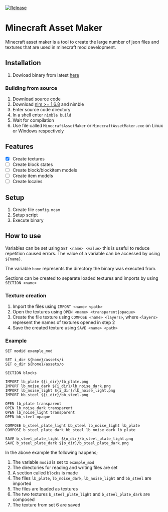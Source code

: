 [![Release](https://github.com/benjaminheath238/MinecraftAssetMaker/actions/workflows/release.yaml/badge.svg)](https://github.com/benjaminheath238/MinecraftAssetMaker/actions/workflows/release.yaml)

# Minecraft Asset Maker

Minecraft asset maker is a tool to create the large number of json files and textures that are used in minecraft mod development.

## Installation

1. Dowload binary from latest [here](https://github.com/benjaminheath238/MinecraftAssetMaker/releases/latest)

### Building from source

1. Download source code
2. Download [nim >= 1.6.8](https://nim-lang.org/install.html) and nimble
3. Enter source code directory
4. In a shell enter `nimble build`
5. Wait for compilation
6. Use file called `MinecraftAssetMaker` or `MinecraftAssetMaker.exe` on Linux or Windows respectively

## Features

* [x] Create textures
* [ ] Create block states
* [ ] Create block/blockitem models
* [ ] Create item models
* [ ] Create locales

## Setup

1. Create file `config.mcam`
2. Setup script
3. Execute binary

## How to use

Variables can be set using `SET <name> <value>` this is useful to reduce repetition caused errors. The value of a variable can be accessed by using `${name}`.

The variable `home` represents the directory the binary was executed from.

Sections can be created to separate loaded textures and imports by using `SECTION <name>` 

### Texture creation

1. Import the files using `IMPORT <name> <path>`
2. Open the textures using `OPEN <name> <transparent|opaque>`
3. Create the file texture using `COMPOSE <name> <layers>`, where `<layers>` represent the names of textures opened in step 2
4. Save the created texture using `SAVE <name> <path>`

### Example

```
SET modid example_mod

SET i_dir ${home}/assets/i
SET o_dir ${home}/assets/o

SECTION blocks

IMPORT lb_plate ${i_dir}/lb_plate.png
IMPORT lb_noise_dark ${i_dir}/lb_noise_dark.png
IMPORT lb_noise_light ${i_dir}/lb_noise_light.png
IMPORT bb_steel ${i_dir}/bb_steel.png

OPEN lb_plate transparent
OPEN lb_noise_dark transparent
OPEN lb_noise_light transparent
OPEN bb_steel opaque

COMPOSE b_steel_plate_light bb_steel lb_noise_light lb_plate
COMPOSE b_steel_plate_dark bb_steel lb_noise_dark lb_plate

SAVE b_steel_plate_light ${o_dir}/b_steel_plate_light.png
SAVE b_steel_plate_dark ${o_dir}/b_steel_plate_dark.png
```

In the above example the following happens;

1. The variable `modid` is set to `example_mod`
2. The directories for reading and writing files are set
3. A section called `blocks` is made
4. The files `lb_plate`, `lb_noise_dark`, `lb_noise_light` and `bb_steel` are imported
5. The files are loaded as textures
6. The two textures `b_steel_plate_light` and `b_steel_plate_dark` are composed
7. The texture from set 6 are saved

